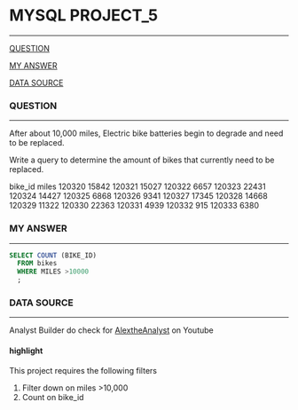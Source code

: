 # MYSQL PROJECT_5
---

[QUESTION](#question)

[MY ANSWER](#my-answer)

[DATA SOURCE](#data-source) 

### QUESTION 
---
After about 10,000 miles, Electric bike batteries begin to degrade and need to be replaced.

Write a query to determine the amount of bikes that currently need to be replaced.


bike_id	miles
120320	15842
120321	15027
120322	6657
120323	22431
120324	14427
120325	6868
120326	9341
120327	17345
120328	14668
120329	11322
120330	22363
120331	4939
120332	915
120333	6380




### MY ANSWER 
---
```SQL
SELECT COUNT (BIKE_ID)
  FROM bikes
  WHERE MILES >10000
  ;
```

### DATA SOURCE 
---
Analyst Builder
do check for [AlextheAnalyst](https://github.com/alextheanalyst) on Youtube 

#### highlight
This project requires the following filters
1. Filter down on miles >10,000
2.  Count on bike_id


